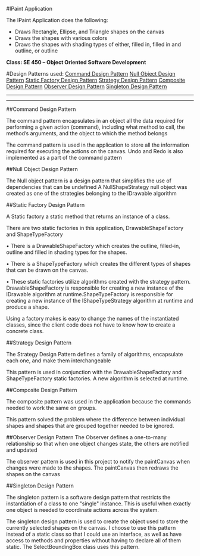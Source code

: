 #IPaint Application

The IPaint Application does the following:

- Draws Rectangle, Ellipse, and Triangle shapes on the canvas
- Draws the shapes with various colors
- Draws the shapes with shading types of either, filled in, filled in and outline, or outline

**Class: SE 450 – Object Oriented Software Development**

#Design Patterns used:
[Command Design Pattern](#cmmand)
[Null Object Design Pattern](#n-obj)
[Static Factory Design Pattern](#s-fact)
[Strategy Design Pattern](#strat)
[Composite Design Pattern](#compos)
[Observer Design Pattern](#obser)
[Singleton Design Pattern](#sngl)

---

---

<a name="cmmand"/>
##Command Design Pattern

The command pattern encapsulates in an object all the data required for performing a given action (command), including what method to call, the method’s arguments, and the object to which the method belongs

The command pattern is used in the application to store all the information required for executing the actions on the canvas. Undo and Redo is also implemented as a part of the command pattern

<a name="n-obj"/>
##Null Object Design Pattern

The Null object pattern is a design pattern that simplifies the use of dependencies that can be undefined
A NullShapeStrategy null object was created as one of the strategies belonging to the IDrawable algorithm

<a name="s-fact"/>
##Static Factory Design Pattern

A Static factory a static method that returns an instance of a class.

There are two static factories in this application, DrawableShapeFactory and ShapeTypeFactory

• There is a DrawableShapeFactory which creates the outline, filled-in, outline and filled in shading types for the shapes.

• There is a ShapeTypeFactory which creates the different types of shapes that can be drawn on the canvas.

• These static factories utilize algorithms created with the strategy pattern. DrawableShapeFactory is responsible for creating a new instance of the IDrawable algorithm at runtime.ShapeTypeFactory is responsible for creating a new instance of the IShapeTypeStrategy algorithm at runtime and produce a shape.

Using a factory makes is easy to change the names of the instantiated classes, since the client code does not have to know how to create a concrete class.

<a name="strat"/>
##Strategy Design Pattern

The Strategy Design Pattern defines a family of algorithms, encapsulate each one, and make them interchangeable

This pattern is used in conjunction with the DrawableShapeFactory and ShapeTypeFactory static factories. A new algorithm is selected at runtime.

<a name="compos"/>
##Composite Design Pattern

The composite pattern was used in the application because the commands needed to work the same on groups.

This pattern solved the problem where the difference between individual shapes and shapes that are grouped together needed to be ignored.

##Observer Design Pattern
The Observer defines a one-to-many relationship so that when one object changes state, the others are notified and updated

The observer pattern is used in this project to notify the paintCanvas when changes were made to the shapes. The paintCanvas then redraws the shapes on the canvas

<a name="sngl"/>
##Singleton Design Pattern

The singleton pattern is a software design pattern that restricts the instantiation of a class to one "single" instance. This is useful when exactly one object is needed to coordinate actions across the system.

The singleton design pattern is used to create the object used to store the currently selected shapes on the canvas. I choose to use this pattern instead of a static class so that I could use an interface, as well as have access to methods and properties without having to declare all of them static. The SelectBoundingBox class uses this pattern.
